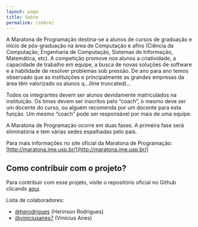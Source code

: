 ```yaml
---
layout: page
title: Sobre
permalink: /sobre/
---
```


A Maratona de Programação destina-se a alunos de cursos de graduação e início de pós-graduação na área de Computação e afins (Ciência da Computação, Engenharia de Computação, Sistemas de Informação, Matemática, etc). A competição promove nos alunos a criatividade, a capacidade de trabalho em equipe, a busca de novas soluções de software e a habilidade de resolver problemas sob pressão. De ano para ano temos observado que as instituições e principalmente as grandes empresas da área têm valorizado os alunos q...(line truncated)...

Todos os integrantes devem ser alunos devidamente matriculados na instituição. Os times devem ser inscritos pelo “coach”, o mesmo deve ser um docente do curso, ou alguém recomenda por um docente para esta função. Um mesmo “coach” pode ser responsável por mais de uma equipe.

A Maratona de Programação ocorre em duas fases. A primeira fase será eliminatória e tem várias sedes espalhadas pelo país.

Para mais informações no site oficial da Maratona de Programação: [http://maratona.ime.usp.br/](http://maratona.ime.usp.br/)

Como contribuir com o projeto?
----

Para contribuir com esse projeto, visite o repositório oficial no Github clicando [aqui](https://github.com/maratonato/maratonato.github.io).

Lista de colaboradores:

- [@herodrigues](https://github.com/herodrigues) (Herinson Rodrigues)
- [@viniciusaires7](https://github.com/viniciusaires7) (Vinícius Aires)